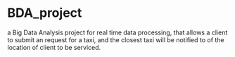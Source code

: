 # BDA_project

a Big Data Analysis project for real time data processing, that allows a client to submit an request for a taxi, 
and the closest taxi will be notified to of the location of client to be serviced.

